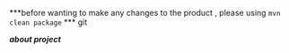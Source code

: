 ***before wanting to make any changes to the product , please using `mvn clean package` ***
git 

***about project***


